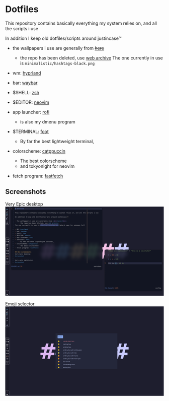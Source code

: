 # Dotfiles

This repository contains basically everything my system relies on, and all the scripts i use

In addition I keep old dotfiles/scripts around justincase™️

- the wallpapers i use are generally from <del>[here](https://github.com/Gingeh/wallpapers)</del>
    - the repo has been deleted, use [web archive](https://web.archive.org/web/20230313015521/https://github.com/Gingeh/wallpapers)
The one currently in use is `minimalistic/hashtags-black.png`

- wm: [hyprland](https://github.com/hyprwm/Hyprland)
- bar: [waybar](https://github.com/Alexays/Waybar/)
- $SHELL: [zsh](https://www.zsh.org/)
- $EDITOR: [neovim](https://neovim.io)
- app launcher: [rofi](https://github.com/DaveDavenport/rofi)
    - is also my dmenu program
- $TERMINAL: [foot](https://codeberg.org/dnkl/foot)
    - By far the best lightweight terminal,
- colorscheme: [catppuccin](https://github.com/catppuccin/catppuccin)
    - The best colorscheme
    - and tokyonight for neovim
- fetch program: [fastfetch](https://github.com/fastfetch-cli/fastfetch)

## Screenshots

Very Epic desktop
![Screenshot](./Pictures/system-images/dotfiles5.png)

Emoji selector
![Screenshot](./Pictures/system-images/dotfiles-emoji-selector.png)
